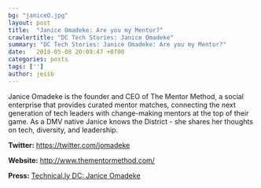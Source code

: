 ```yaml
---
bg: "janiceO.jpg"
layout: post
title:  "Janice Omadeke: Are you my Mentor?"
crawlertitle: "DC Tech Stories: Janice Omadeke"
summary: "DC Tech Stories: Janice Omadeke: Are you my Mentor?"
date:   2018-05-08 20:09:47 +0700
categories: posts
tags: ['']
author: jessb
---
```


<p class="no-margin">Janice Omadeke is the founder and CEO of The Mentor Method, a social enterprise that provides curated mentor matches, connecting the next generation of tech leaders with change-making mentors at the top of their game. As a DMV native Janice knows the District - she shares her thoughts on tech, diversity, and leadership. ​</p>
<script src="https://www.buzzsprout.com/108546/684356-janice-omadeke-are-you-my-mentor.js?player=small" type="text/javascript" charset="utf-8"></script>


<p><strong>Twitter:</strong> <a href="https://twitter.com/jomadeke   ">https://twitter.com/jomadeke</a></p> 
<p><strong>Website:</strong> <a href="http://www.thementormethod.com/  ">http://www.thementormethod.com/</a></p>
<p><strong>Press:</strong> <a href="https://technical.ly/dc/author/jomadeke/  ">Technical.ly DC: Janice Omadeke</a></p>
